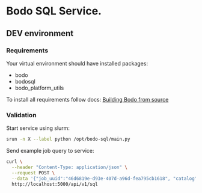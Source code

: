 # Bodo SQL Service.

## DEV environment

### Requirements
Your virtual environment should have installed packages:
- bodo
- bodosql
- bodo_platform_utils


To install all requirements follow docs: [Building Bodo from source](https://bodo.atlassian.net/wiki/spaces/B/pages/1018986500/Building+Bodo+from+Source#Build-the-Environment)

### Validation
Start service using slurm:
```bash
srun -n X --label python /opt/bodo-sql/main.py
```

Send example job query to service:
```bash
curl \
  --header "Content-Type: application/json" \
  --request POST \
  --data '{"job_uuid":"46d6819e-d93e-407d-a96d-fea795cb1618", "catalog": "TPCHSF1", "result_dir": "/bodofs/bodo-sql/output", "query_filename": "/bodofs/bodo-sql/query.sql"}' \
  http://localhost:5000/api/v1/sql
```